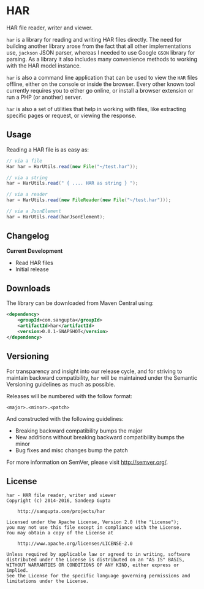 HAR
===

HAR file reader, writer and viewer.

`har` is a library for reading and writing HAR files directly. The need for building another
library arose from the fact that all other implementations use, `jackson` JSON parser, whereas
I needed to use Google `GSON` library for parsing. As a library it also includes many convenience
methods to working with the HAR model instance.

`har` is also a command line application that can be used to view the `HAR` files offline, either
on the console or inside the browser. Every other known tool currently requires you to either go
online, or install a browser extension or run a PHP (or another) server.

`har` is also a set of utilities that help in working with files, like extracting specific pages
or request, or viewing the response. 

Usage
-----

Reading a HAR file is as easy as:

```java
// via a file
Har har = HarUtils.read(new File("~/test.har"));

// via a string
har = HarUtils.read(" { .... HAR as string } ");

// via a reader
har = HarUtils.read(new FileReader(new File("~/test.har")));

// via a JsonElement
har = HarUtils.read(harJsonElement);
```

Changelog
---------

**Current Development**

* Read HAR files
* Initial release

Downloads
---------

The library can be downloaded from Maven Central using:

```xml
<dependency>
    <groupId>com.sangupta</groupId>
    <artifactId>har</artifactId>
    <version>0.0.1-SNAPSHOT</version>
</dependency>
```

Versioning
----------

For transparency and insight into our release cycle, and for striving to maintain backward compatibility, 
`har` will be maintained under the Semantic Versioning guidelines as much as possible.

Releases will be numbered with the follow format:

	<major>.<minor>.<patch>

And constructed with the following guidelines:

* Breaking backward compatibility bumps the major
* New additions without breaking backward compatibility bumps the minor
* Bug fixes and misc changes bump the patch

For more information on SemVer, please visit http://semver.org/.

License
-------
	
```
har - HAR file reader, writer and viewer
Copyright (c) 2014-2016, Sandeep Gupta

	http://sangupta.com/projects/har

Licensed under the Apache License, Version 2.0 (the "License");
you may not use this file except in compliance with the License.
You may obtain a copy of the License at

	http://www.apache.org/licenses/LICENSE-2.0

Unless required by applicable law or agreed to in writing, software
distributed under the License is distributed on an "AS IS" BASIS,
WITHOUT WARRANTIES OR CONDITIONS OF ANY KIND, either express or implied.
See the License for the specific language governing permissions and
limitations under the License.
```
